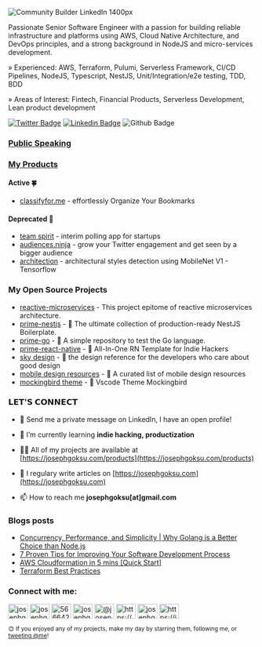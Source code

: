 ![Community Builder LinkedIn 1400px](https://user-images.githubusercontent.com/6523823/156895532-776dba48-e5cb-40c1-bfec-ced1edded07d.png)

Passionate Senior Software Engineer with a passion for building reliable infrastructure and platforms using AWS, Cloud Native Architecture, and DevOps principles, and a strong background in NodeJS and micro-services development.

<p align="left">» Experienced: AWS, Terraform, Pulumi, Serverless Framework, CI/CD Pipelines, NodeJS, Typescript, NestJS, Unit/Integration/e2e testing, TDD, BDD</p>
<p align="left">» Areas of Interest: Fintech, Financial Products, Serverless Development, Lean product development</p>

[![Twitter Badge](https://img.shields.io/badge/-@josephgoksu-1ca0f1?style=flat&labelColor=1ca0f1&logo=twitter&logoColor=white&link=https://twitter.com/josephgoksu)](https://twitter.com/intent/user?original_referer=&region=screen_name&screen_name=josephgoksu&source=followbutton&variant=1.1)
[![Linkedin Badge](https://img.shields.io/badge/-LinkedIn-blue?style=flat&logo=Linkedin&logoColor=white&link=https://www.linkedin.com/in/josephgoksu/)](https://www.linkedin.com/in/josephgoksu/)
![Github Badge](https://img.shields.io/github/followers/josephgoksu?style=social)

### [Public Speaking](https://github.com/josephgoksu/public-speaking)

### [My Products](https://josephgoksu.com/products)

<h4>Active 🍀</h4>

- [classifyfor.me](https://classifyfor.me) - effortlessly Organize Your Bookmarks

<h4>Deprecated 🍓</h4>

- [team spirit](https://github.com/josephgoksu/TeamSpiritApp) - interim polling app for startups
- [audiences.ninja](https://audiences.ninja/) - grow your Twitter engagement and get seen by a bigger audience
- [architection](https://github.com/josephgoksu/architectural-styles-detection) - architectural styles detection using MobileNet V1 - Tensorflow

### My Open Source Projects

- [reactive-microservices](https://github.com/josephgoksu/reactive-microservices) - This project epitome of reactive microservices architecture.
- [prime-nestjs](https://github.com/josephgoksu/prime-nestjs) - 🚀 The ultimate collection of production-ready NestJS Boilerplate.
- [prime-go](https://github.com/josephgoksu/prime-go) - 🔵 A simple repository to test the Go language.
- [prime-react-native](https://github.com/josephgoksu/prime-react-native) - 📱 All-In-One RN Template for Indie Hackers
- [sky design](https://github.com/josephgoksu/sky-design) - 🌃 the design reference for the developers who care about good design
- [mobile design resources](https://github.com/josephgoksu/mobile-design-resources) - 🌄 A curated list of mobile design resources
- [mockingbird theme](https://github.com/josephgoksu/mockingbird-theme) - 🐤 Vscode Theme Mockingbird

### 𝗟𝗘𝗧'𝗦 𝗖𝗢𝗡𝗡𝗘𝗖𝗧

- 💬 Send me a private message on LinkedIn, I have an open profile!

- 🌱 I’m currently learning **indie hacking, productization**

- 👨‍💻 All of my projects are available at [https://josephgoksu.com/products](https://josephgoksu.com/products)

- 📝 I regulary write articles on [https://josephgoksu.com](https://josephgoksu.com)

- 📫 How to reach me **josephgoksu[at]gmail.com**

### Blogs posts

<!-- BLOG-POST-LIST:START -->
- [Concurrency, Performance, and Simplicity | Why Golang is a Better Choice than Node.js](https://joeygoksu.com/software/concurrency-performance-and-simplicity-why-golangisa-better-choicethan-nodejs/)
- [7 Proven Tips for Improving Your Software Development Process](https://joeygoksu.com/engineering/7-proven-tipsfor-improving-your-software-development-process/)
- [AWS Cloudformation in 5 mins [Quick Start]](https://joeygoksu.com/software/aws-cloudformation-in-5-mins/)
- [Terraform Best Practices](https://joeygoksu.com/devops/terraform-best-practices/)
<!-- BLOG-POST-LIST:END -->

<p align="left">
<h3 align="left">Connect with me:</h3>
<a href="https://twitter.com/josephgoksu" target="blank"><img align="center" src="https://cdn.jsdelivr.net/npm/simple-icons@3.0.1/icons/twitter.svg" alt="josephgoksu" height="30" width="40" /></a>
<a href="https://linkedin.com/in/josephgoksu" target="blank"><img align="center" src="https://cdn.jsdelivr.net/npm/simple-icons@3.0.1/icons/linkedin.svg" alt="josephgoksu" height="30" width="40" /></a>
<a href="https://stackoverflow.com/users/5666426" target="blank"><img align="center" src="https://cdn.jsdelivr.net/npm/simple-icons@3.0.1/icons/stackoverflow.svg" alt="5666426" height="30" width="40" /></a>
<a href="https://kaggle.com/josephgoksu" target="blank"><img align="center" src="https://cdn.jsdelivr.net/npm/simple-icons@3.0.1/icons/kaggle.svg" alt="josephgoksu" height="30" width="40" /></a>
<a href="https://medium.com/@josephgoksu" target="blank"><img align="center" src="https://cdn.jsdelivr.net/npm/simple-icons@3.0.1/icons/medium.svg" alt="@josephgoksu" height="30" width="40" /></a>
<a href="https://www.youtube.com/channel/ucewpybjl_la-b9gobdjhefg" target="blank"><img align="center" src="https://cdn.jsdelivr.net/npm/simple-icons@3.0.1/icons/youtube.svg" alt="https://www.youtube.com/channel/ucewpybjl_la-b9gobdjhefg" height="30" width="40" /></a>
<a href="https://dev.to/josephgoksu" target="blank"><img align="center" src="https://cdn.jsdelivr.net/npm/simple-icons@3.0.1/icons/dev-dot-to.svg" alt="josephgoksu" height="30" width="40" /></a>
<a href="/https://josephgoksu.com/rss.xml" target="blank"><img align="center" src="https://cdn.jsdelivr.net/npm/simple-icons@3.0.1/icons/rss.svg" alt="https://josephgoksu.com/rss.xml" height="30" width="40" /></a>
</p>

<sub>😊 If you enjoyed any of my projects, make my day by starring them, following me, or [tweeting @me](https://twitter.com/intent/tweet?text=@josephgoksu)!</sub>
